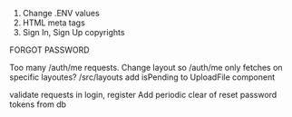 <!-- WHEN NEW APP -->

1. Change .ENV values
2. HTML meta tags
3. Sign In, Sign Up copyrights

<!-- TBD -->

<!-- FULLSTACK -->

FORGOT PASSWORD

<!-- FRONTEND -->

Too many /auth/me requests. Change layout so /auth/me only fetches on specific layoutes? /src/layouts
add isPending to UploadFile component

<!-- BACKEND -->

validate requests in login, register
Add periodic clear of reset password tokens from db
